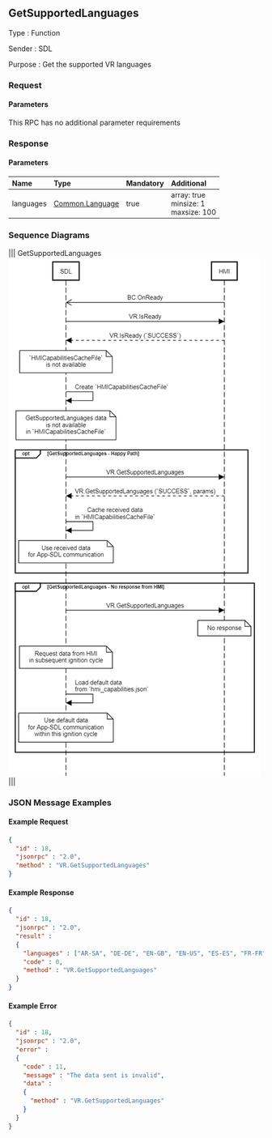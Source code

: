 ## GetSupportedLanguages

Type
: Function

Sender
: SDL

Purpose
: Get the supported VR languages

### Request

#### Parameters

This RPC has no additional parameter requirements

### Response

#### Parameters

|Name|Type|Mandatory|Additional|
|:---|:---|:--------|:---------|
|languages|[Common.Language](../../common/enums/#language)|true|array: true<br>minsize: 1<br>maxsize: 100|

### Sequence Diagrams
|||
GetSupportedLanguages
![GetSupportedLanguages](./assets/GetSupportedLanguages.png)
|||

### JSON Message Examples

#### Example Request

```json
{
  "id" : 18,
  "jsonrpc" : "2.0",
  "method" : "VR.GetSupportedLanguages"
}
```

#### Example Response

```json
{
  "id" : 18,
  "jsonrpc" : "2.0",
  "result" :
  {
    "languages" : ["AR-SA", "DE-DE", "EN-GB", "EN-US", "ES-ES", "FR-FR", "IT-IT"],
    "code" : 0,
    "method" : "VR.GetSupportedLanguages"
  }
}
```

#### Example Error

```json
{
  "id" : 18,
  "jsonrpc" : "2.0",
  "error" :
  {
    "code" : 11,
    "message" : "The data sent is invalid",
    "data" :
    {
      "method" : "VR.GetSupportedLanguages"
    }
  }
}
```
